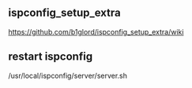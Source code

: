 ## ispconfig_setup_extra

https://github.com/b1glord/ispconfig_setup_extra/wiki

## restart ispconfig
/usr/local/ispconfig/server/server.sh

